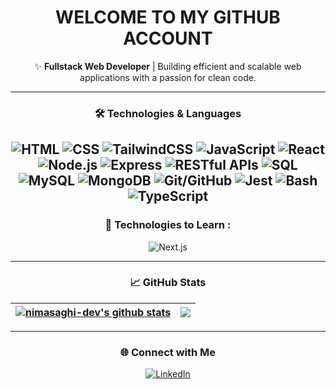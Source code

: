 <div align="center">

# WELCOME TO MY GITHUB ACCOUNT

✨ **Fullstack Web Developer** | Building efficient and scalable web applications with a passion for clean code.

---

### 🛠️ Technologies & Languages

![HTML](https://img.shields.io/badge/-HTML-E34F26?style=flat&logo=html5&logoColor=white)
![CSS](https://img.shields.io/badge/-CSS-1572B6?style=flat&logo=css3&logoColor=white)
![TailwindCSS](https://img.shields.io/badge/-TailwindCSS-06B6D4?style=flat&logo=tailwindcss&logoColor=white)
![JavaScript](https://img.shields.io/badge/-JavaScript-F7DF1E?style=flat&logo=javascript&logoColor=black)
![React](https://img.shields.io/badge/-React-61DAFB?style=flat&logo=react&logoColor=black)
![Node.js](https://img.shields.io/badge/-Node.js-339933?style=flat&logo=node.js&logoColor=white)
![Express](https://img.shields.io/badge/-Express-000000?style=flat&logo=express&logoColor=white)
![RESTful APIs](https://img.shields.io/badge/-RESTful_APIs-4AB197?style=flat)
![SQL](https://img.shields.io/badge/-SQL-336790?style=flat)
![MySQL](https://img.shields.io/badge/-MySQL-4479A1?style=flat&logo=mysql&logoColor=white)
![MongoDB](https://img.shields.io/badge/-MongoDB-47A248?style=flat&logo=mongodb&logoColor=white)
![Git/GitHub](https://img.shields.io/badge/-Git/GitHub-181717?style=flat&logo=github&logoColor=white)
![Jest](https://img.shields.io/badge/-Jest-C21325?style=flat&logo=jest&logoColor=white)
![Bash](https://img.shields.io/badge/-Bash-4EAA25?style=flat&logo=gnu-bash&logoColor=white)
![TypeScript](https://img.shields.io/badge/-TypeScript-3178C6?style=flat&logo=typescript&logoColor=white)
---
### :wrench: Technologies to Learn :
![Next.js](https://img.shields.io/badge/-Next.js-000000?style=flat&logo=next.js&logoColor=white)


---

### 📈 GitHub Stats

| <a href="https://github.com/Nimasaghi-dev/github-readme-stats"><img align="center" src="https://github-readme-stats.vercel.app/api?username=nimasaghi-dev&show_icons=true&include_all_commits=true&theme=buefy&hide_border=true" alt="nimasaghi-dev's github stats" /></a> | <a href="https://github.com/Nimasaghi-dev/github-readme-stats"><img align="center" src="https://github-readme-stats.vercel.app/api/top-langs/?username=nimasaghi-dev&layout=compact&theme=buefy&hide_border=true" /></a> |
| ------------- | ------------- |

---

### 🌐 Connect with Me

<a href="https://linkedin.com/in/nima-saghikalhori-3090b8244/" target="_blank">
  <img src="https://img.shields.io/badge/LinkedIn-0077B5?style=flat-square&logo=linkedin&logoColor=white" alt="LinkedIn"/>
</a>

</div>
